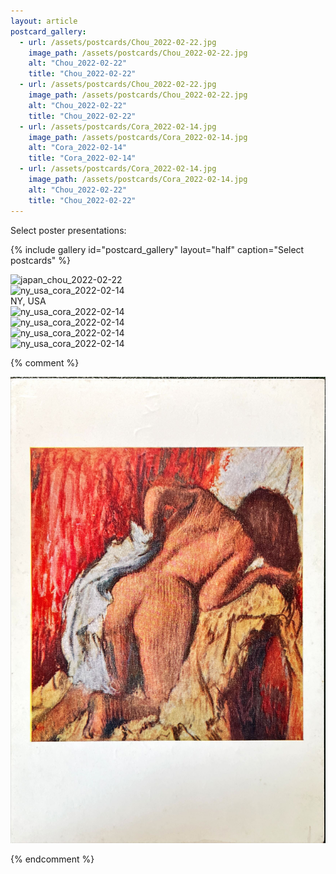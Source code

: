```yaml
---
layout: article
postcard_gallery:
  - url: /assets/postcards/Chou_2022-02-22.jpg
    image_path: /assets/postcards/Chou_2022-02-22.jpg
    alt: "Chou_2022-02-22"
    title: "Chou_2022-02-22"
  - url: /assets/postcards/Chou_2022-02-22.jpg
    image_path: /assets/postcards/Chou_2022-02-22.jpg
    alt: "Chou_2022-02-22"
    title: "Chou_2022-02-22"
  - url: /assets/postcards/Cora_2022-02-14.jpg
    image_path: /assets/postcards/Cora_2022-02-14.jpg
    alt: "Cora_2022-02-14"
    title: "Cora_2022-02-14"
  - url: /assets/postcards/Cora_2022-02-14.jpg
    image_path: /assets/postcards/Cora_2022-02-14.jpg
    alt: "Chou_2022-02-22"
    title: "Chou_2022-02-22"
---
```


Select poster presentations:

{% include gallery id="postcard_gallery" layout="half" caption="Select postcards" %}




<div class="card"> 
    <div class="card__image">
        <img class="image" src="https://raw.githubusercontent.com/samsmerrygoround/samsmerrygoround.github.io/main/assets/postcards/Chou_2022-02-22.jpg" alt="japan_chou_2022-02-22" width="500"/> 
    </div>
</div>

<div class="card"> 
    <div class="card__image"> 
        <img class="image" src="https://raw.githubusercontent.com/samsmerrygoround/samsmerrygoround.github.io/main/assets/postcards/Cora_2022-02-14.jpg" alt="ny_usa_cora_2022-02-14" width="500"/> 
    </div>
NY, USA


<br/>

<div class="grid-container"> 
    <div class="grid grid--p-3"> 
	    <div class="cell cell--auto">
	        <div class="card"><div class="card__image"><img class="image" src="https://raw.githubusercontent.com/samsmerrygoround/samsmerrygoround.github.io/main/assets/postcards/Cora_2022-02-14.jpg" alt="ny_usa_cora_2022-02-14" /></div></div>
	    </div>
	     <div class="cell cell--auto">
	        <div class="card"><div class="card__image"><img class="image" src="https://raw.githubusercontent.com/samsmerrygoround/samsmerrygoround.github.io/main/assets/postcards/Cora_2022-02-14.jpg" alt="ny_usa_cora_2022-02-14" /></div></div>
	    </div>
	    <div class="cell cell--auto">
	        <div class="card"><div class="card__image"><img class="image" src="https://raw.githubusercontent.com/samsmerrygoround/samsmerrygoround.github.io/main/assets/postcards/Cora_2022-02-14.jpg" alt="ny_usa_cora_2022-02-14" /></div></div>
	    </div>
	    <div class="cell cell--auto">
	        <div class="card"><div class="card__image"><img class="image" src="https://raw.githubusercontent.com/samsmerrygoround/samsmerrygoround.github.io/main/assets/postcards/Cora_2022-02-14.jpg" alt="ny_usa_cora_2022-02-14" /></div></div>
	    </div>
    </div>
</div>



{% comment %}

<div class="card"> 
    <div class="card__image">
        <img class="image" src="https://raw.githubusercontent.com/samsmerrygoround/samsmerrygoround.github.io/main/assets/postcards/Boxue_2022-08-29.JPG" alt="singapore_boxue_2022-08-29" width="700"/> 
    </div>
</div>


{% endcomment %}